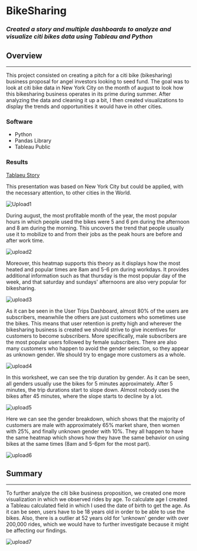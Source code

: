# BikeSharing

### _Created a story and multiple dashboards to analyze and visualize citi bikes data using Tableau and Python_

## Overview
---
This project consisted on creating a pitch for a citi bike (bikesharing) business proposal for angel investors looking to seed fund. The goal was to look at citi bike data in New York City on the month of august to look how this bikesharing business operates in its prime during summer. After analyzing the data and cleaning it up a bit, I then created visualizations to display the trends and opportunities it would have in other cities.

### Software

* Python
* Pandas Library
* Tableau Public

### Results
[Tablaeu Story](https://public.tableau.com/app/profile/padmanaban.nagaraj/viz/TablaueAssignmentStory/Story1?publish=yes)

This presentation was based on New York City but could be applied, with the necessary attention, to other cities in the World.

![Upload1](https://user-images.githubusercontent.com/93692327/156870726-a0429b74-ef46-436b-bdfc-863ec848946a.png)

During august, the most profitable month of the year, the most popular hours in which people used the bikes were 5 and 6 pm during the afternoon and 8 am during the morning. This uncovers the trend that people usually use it to mobilize to and from their jobs as the peak hours are before and after work time.

![upload2](https://user-images.githubusercontent.com/93692327/156870752-fe94573f-c54a-4cff-a157-e34259dc858a.png)

Moreover, this heatmap supports this theory as it displays how the most heated and popular times are 8am and 5-6 pm during workdays. It provides additional information such as that thursday is the most popular day of the week, and that saturday and sundays' afternoons are also very popular for bikesharing.

![upload3](https://user-images.githubusercontent.com/93692327/156870768-86e84024-4fd7-4186-a607-78245a425dd5.png)

As it can be seen in the User Trips Dashboard, almost 80% of the users are subscribers, meanwhile the others are just customers who sometimes use the bikes. This means that user retention is pretty high and wherever the bikesharing business is created we should strive to give incentives for customers to become subscribers. More specifically, male subscribers are the most popular users followed by female subscribers. There are also many customers who happen to avoid the gender selection, so they appear as unknown gender. We should try to engage more customers as a whole.

![upload4](https://user-images.githubusercontent.com/93692327/156870796-2e752b68-bd3d-48cd-9de0-8d7982c0a8b6.png)

In this worksheet, we can see the trip duration by gender. As it can be seen, all genders usually use the bikes for 5 minutes approximately. After 5 minutes, the trip durations start to slope down. Almost nobody uses the bikes after 45 minutes, where the slope starts to decline by a lot.

![upload5](https://user-images.githubusercontent.com/93692327/156870899-acfe4567-1240-4463-801d-86d2762d1880.png)

Here we can see the gender breakdown, which shows that the majority of customers are male with approximately 65% market share, then women with 25%, and finally unknown gender with 10%. They all happen to have the same heatmap which shows how they have the same behavior on using bikes at the same times (8am and 5-6pm for the most part).

![upload6](https://user-images.githubusercontent.com/93692327/156870924-b0e5b9e8-08e5-41e5-800a-ef8e30cefe53.png)

## Summary
---
To further analyze the citi bike business proposition, we created one more visualization in which we observed rides by age. To calculate age I created a Tableau calculated field in which I used the date of birth to get the age. As it can be seen, users have to be 18 years old in order to be able to use the bikes. Also, there is a outlier at 52 years old for 'unknown' gender with over 200,000 rides, which we would have to further investigate because it might be affecting our findings.

![upload7](https://user-images.githubusercontent.com/93692327/156870962-517bb210-0d80-4d69-bbfb-45949cf705a8.png)
